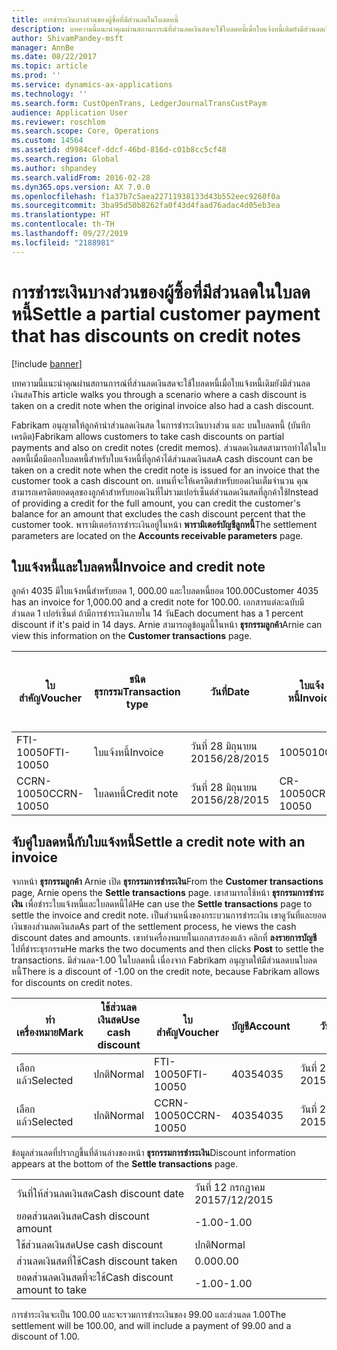 ```yaml
---
title: การชำระเงินบางส่วนของผู้ซิ้อที่มีส่วนลดในใบลดหนี้
description: บทความนี้แนะนำคุณผ่านสถานการณ์ที่ส่วนลดเงินสดจะใช้ใบลดหนี้เมื่อใบแจ้งหนี้เดิมยังมีส่วนลดเงินสด
author: ShivamPandey-msft
manager: AnnBe
ms.date: 08/22/2017
ms.topic: article
ms.prod: ''
ms.service: dynamics-ax-applications
ms.technology: ''
ms.search.form: CustOpenTrans, LedgerJournalTransCustPaym
audience: Application User
ms.reviewer: roschlom
ms.search.scope: Core, Operations
ms.custom: 14564
ms.assetid: d9984cef-ddcf-46bd-816d-c01b8cc5cf48
ms.search.region: Global
ms.author: shpandey
ms.search.validFrom: 2016-02-28
ms.dyn365.ops.version: AX 7.0.0
ms.openlocfilehash: f1a37b7c5aea22711938133d43b552eec9260f0a
ms.sourcegitcommit: 3ba95d50b8262fa0f43d4faad76adac4d05eb3ea
ms.translationtype: HT
ms.contentlocale: th-TH
ms.lasthandoff: 09/27/2019
ms.locfileid: "2188981"
---
```

# <a name="settle-a-partial-customer-payment-that-has-discounts-on-credit-notes"></a><span data-ttu-id="12e75-103">การชำระเงินบางส่วนของผู้ซิ้อที่มีส่วนลดในใบลดหนี้</span><span class="sxs-lookup"><span data-stu-id="12e75-103">Settle a partial customer payment that has discounts on credit notes</span></span>

[!include [banner](../includes/banner.md)]

<span data-ttu-id="12e75-104">บทความนี้แนะนำคุณผ่านสถานการณ์ที่ส่วนลดเงินสดจะใช้ใบลดหนี้เมื่อใบแจ้งหนี้เดิมยังมีส่วนลดเงินสด</span><span class="sxs-lookup"><span data-stu-id="12e75-104">This article walks you through a scenario where a cash discount is taken on a credit note when the original invoice also had a cash discount.</span></span> 

<span data-ttu-id="12e75-105">Fabrikam อนุญาตให้ลูกค้านำส่วนลดเงินสด ในการชำระเงินบางส่วน และ บนใบลดหนี้ (บันทึกเครดิต)</span><span class="sxs-lookup"><span data-stu-id="12e75-105">Fabrikam allows customers to take cash discounts on partial payments and also on credit notes (credit memos).</span></span> <span data-ttu-id="12e75-106">ส่วนลดเงินสดสามารถทำได้ในใบลดหนี้เมื่อมีออกใบลดหนี้สำหรับใบแจ้งหนี้ที่ลูกค้าได้ส่วนลดเงินสด</span><span class="sxs-lookup"><span data-stu-id="12e75-106">A cash discount can be taken on a credit note when the credit note is issued for an invoice that the customer took a cash discount on.</span></span> <span data-ttu-id="12e75-107">แทนที่จะให้เครดิตสำหรับยอดเงินเต็มจำนวน คุณสามารถเครดิตยอดดุลของลูกค้าสำหรับยอดเงินที่ไม่รวมเปอร์เซ็นต์ส่วนลดเงินสดที่ลูกค้าใช้</span><span class="sxs-lookup"><span data-stu-id="12e75-107">Instead of providing a credit for the full amount, you can credit the customer's balance for an amount that excludes the cash discount percent that the customer took.</span></span> <span data-ttu-id="12e75-108">พารามิเตอร์การชำระเงินอยู่ในหน้า **พารามิเตอร์บัญชีลูกหนี้**</span><span class="sxs-lookup"><span data-stu-id="12e75-108">The settlement parameters are located on the **Accounts receivable parameters** page.</span></span>

## <a name="invoice-and-credit-note"></a><span data-ttu-id="12e75-109">ใบแจ้งหนี้และใบลดหนี้</span><span class="sxs-lookup"><span data-stu-id="12e75-109">Invoice and credit note</span></span>
<span data-ttu-id="12e75-110">ลูกค้า 4035 มีใบแจ้งหนี้สำหรับยอด 1, 000.00 และใบลดหนี้ยอด 100.00</span><span class="sxs-lookup"><span data-stu-id="12e75-110">Customer 4035 has an invoice for 1,000.00 and a credit note for 100.00.</span></span> <span data-ttu-id="12e75-111">เอกสารแต่ละฉบับมีส่วนลด 1 เปอร์เซ็นต์ ถ้ามีการชำระเงินภายใน 14 วัน</span><span class="sxs-lookup"><span data-stu-id="12e75-111">Each document has a 1 percent discount if it's paid in 14 days.</span></span> <span data-ttu-id="12e75-112">Arnie สามารถดูข้อมูลนี้ในหน้า **ธุรกรรมลูกค้า**</span><span class="sxs-lookup"><span data-stu-id="12e75-112">Arnie can view this information on the **Customer transactions** page.</span></span>

| <span data-ttu-id="12e75-113">ใบสำคัญ</span><span class="sxs-lookup"><span data-stu-id="12e75-113">Voucher</span></span>    | <span data-ttu-id="12e75-114">ชนิดธุรกรรม</span><span class="sxs-lookup"><span data-stu-id="12e75-114">Transaction type</span></span> | <span data-ttu-id="12e75-115">วันที่</span><span class="sxs-lookup"><span data-stu-id="12e75-115">Date</span></span>      | <span data-ttu-id="12e75-116">ใบแจ้งหนี้</span><span class="sxs-lookup"><span data-stu-id="12e75-116">Invoice</span></span>  | <span data-ttu-id="12e75-117">ยอดเงินในเดบิตในสกุลเงินของธุรกรรม</span><span class="sxs-lookup"><span data-stu-id="12e75-117">Amount in transaction currency debit</span></span> | <span data-ttu-id="12e75-118">ยอดเงินในเครดิตในสกุลเงินของธุรกรรม</span><span class="sxs-lookup"><span data-stu-id="12e75-118">Amount in transaction currency credit</span></span> | <span data-ttu-id="12e75-119">ยอดดุล</span><span class="sxs-lookup"><span data-stu-id="12e75-119">Balance</span></span>  | <span data-ttu-id="12e75-120">สกุลเงิน</span><span class="sxs-lookup"><span data-stu-id="12e75-120">Currency</span></span> |
|------------|------------------|-----------|----------|--------------------------------------|---------------------------------------|----------|----------|
| <span data-ttu-id="12e75-121">FTI-10050</span><span class="sxs-lookup"><span data-stu-id="12e75-121">FTI-10050</span></span>  | <span data-ttu-id="12e75-122">ใบแจ้งหนี้</span><span class="sxs-lookup"><span data-stu-id="12e75-122">Invoice</span></span>          | <span data-ttu-id="12e75-123">วันที่ 28 มิถุนายน 2015</span><span class="sxs-lookup"><span data-stu-id="12e75-123">6/28/2015</span></span> | <span data-ttu-id="12e75-124">10050</span><span class="sxs-lookup"><span data-stu-id="12e75-124">10050</span></span>    | <span data-ttu-id="12e75-125">1,000.00</span><span class="sxs-lookup"><span data-stu-id="12e75-125">1,000.00</span></span>                             |                                       | <span data-ttu-id="12e75-126">1,000.00</span><span class="sxs-lookup"><span data-stu-id="12e75-126">1,000.00</span></span> | <span data-ttu-id="12e75-127">USD</span><span class="sxs-lookup"><span data-stu-id="12e75-127">USD</span></span>      |
| <span data-ttu-id="12e75-128">CCRN-10050</span><span class="sxs-lookup"><span data-stu-id="12e75-128">CCRN-10050</span></span> | <span data-ttu-id="12e75-129">ใบลดหนี้</span><span class="sxs-lookup"><span data-stu-id="12e75-129">Credit note</span></span>      | <span data-ttu-id="12e75-130">วันที่ 28 มิถุนายน 2015</span><span class="sxs-lookup"><span data-stu-id="12e75-130">6/28/2015</span></span> | <span data-ttu-id="12e75-131">CR-10050</span><span class="sxs-lookup"><span data-stu-id="12e75-131">CR-10050</span></span> |                                      | <span data-ttu-id="12e75-132">100.00</span><span class="sxs-lookup"><span data-stu-id="12e75-132">100.00</span></span>                                | <span data-ttu-id="12e75-133">-100.00</span><span class="sxs-lookup"><span data-stu-id="12e75-133">-100.00</span></span>  | <span data-ttu-id="12e75-134">USD</span><span class="sxs-lookup"><span data-stu-id="12e75-134">USD</span></span>      |

## <a name="settle-a-credit-note-with-an-invoice"></a><span data-ttu-id="12e75-135">จับคู่ใบลดหนี้กับใบแจ้งหนี้</span><span class="sxs-lookup"><span data-stu-id="12e75-135">Settle a credit note with an invoice</span></span>
<span data-ttu-id="12e75-136">จากหน้า **ธุรกรรมลูกค้า** Arnie เปิด **ธุรกรรมการชำระเงิน**</span><span class="sxs-lookup"><span data-stu-id="12e75-136">From the **Customer transactions** page, Arnie opens the **Settle transactions** page.</span></span> <span data-ttu-id="12e75-137">เขาสามารถใช้หน้า **ธุรกรรมการชำระเงิน** เพื่อชำระใบแจ้งหนี้และใบลดหนี้ได้</span><span class="sxs-lookup"><span data-stu-id="12e75-137">He can use the **Settle transactions** page to settle the invoice and credit note.</span></span> <span data-ttu-id="12e75-138">เป็นส่วนหนึ่งของกระบวนการชำระเงิน เขาดูวันที่และยอดเงินของส่วนลดเงินสด</span><span class="sxs-lookup"><span data-stu-id="12e75-138">As part of the settlement process, he views the cash discount dates and amounts.</span></span> <span data-ttu-id="12e75-139">เขาทำเครื่องหมายในเอกสารสองแล้ว คลิกที่ **ลงรายการบัญชี** ไปที่ชำระธุรกรรม</span><span class="sxs-lookup"><span data-stu-id="12e75-139">He marks the two documents and then clicks **Post** to settle the transactions.</span></span> <span data-ttu-id="12e75-140">มีส่วนลด-1.00 ในใบลดหนี้ เนื่องจาก Fabrikam อนุญาตให้มีส่วนลดบนใบลดหนี้</span><span class="sxs-lookup"><span data-stu-id="12e75-140">There is a discount of -1.00 on the credit note, because Fabrikam allows for discounts on credit notes.</span></span>

| <span data-ttu-id="12e75-141">ทำเครื่องหมาย</span><span class="sxs-lookup"><span data-stu-id="12e75-141">Mark</span></span>     | <span data-ttu-id="12e75-142">ใช้ส่วนลดเงินสด</span><span class="sxs-lookup"><span data-stu-id="12e75-142">Use cash discount</span></span> | <span data-ttu-id="12e75-143">ใบสำคัญ</span><span class="sxs-lookup"><span data-stu-id="12e75-143">Voucher</span></span>    | <span data-ttu-id="12e75-144">บัญชี</span><span class="sxs-lookup"><span data-stu-id="12e75-144">Account</span></span> | <span data-ttu-id="12e75-145">วันที่</span><span class="sxs-lookup"><span data-stu-id="12e75-145">Date</span></span>      | <span data-ttu-id="12e75-146">วันที่ครบกำหนด</span><span class="sxs-lookup"><span data-stu-id="12e75-146">Due date</span></span>  | <span data-ttu-id="12e75-147">ใบแจ้งหนี้</span><span class="sxs-lookup"><span data-stu-id="12e75-147">Invoice</span></span>  | <span data-ttu-id="12e75-148">ยอดเงินในสกุลเงินของธุรกรรม</span><span class="sxs-lookup"><span data-stu-id="12e75-148">Amount in transaction currency</span></span> | <span data-ttu-id="12e75-149">สกุลเงิน</span><span class="sxs-lookup"><span data-stu-id="12e75-149">Currency</span></span> | <span data-ttu-id="12e75-150">ยอดเงินที่จะชำระ</span><span class="sxs-lookup"><span data-stu-id="12e75-150">Amount to settle</span></span> |
|----------|-------------------|------------|---------|-----------|-----------|----------|--------------------------------|----------|------------------|
| <span data-ttu-id="12e75-151">เลือกแล้ว</span><span class="sxs-lookup"><span data-stu-id="12e75-151">Selected</span></span> | <span data-ttu-id="12e75-152">ปกติ</span><span class="sxs-lookup"><span data-stu-id="12e75-152">Normal</span></span>            | <span data-ttu-id="12e75-153">FTI-10050</span><span class="sxs-lookup"><span data-stu-id="12e75-153">FTI-10050</span></span>  | <span data-ttu-id="12e75-154">4035</span><span class="sxs-lookup"><span data-stu-id="12e75-154">4035</span></span>    | <span data-ttu-id="12e75-155">วันที่ 28 มิถุนายน 2015</span><span class="sxs-lookup"><span data-stu-id="12e75-155">6/28/2015</span></span> | <span data-ttu-id="12e75-156">วันที่ 28 กรกฏาคม 2015</span><span class="sxs-lookup"><span data-stu-id="12e75-156">7/28/2015</span></span> | <span data-ttu-id="12e75-157">10050</span><span class="sxs-lookup"><span data-stu-id="12e75-157">10050</span></span>    | <span data-ttu-id="12e75-158">1,000.00</span><span class="sxs-lookup"><span data-stu-id="12e75-158">1,000.00</span></span>                       | <span data-ttu-id="12e75-159">USD</span><span class="sxs-lookup"><span data-stu-id="12e75-159">USD</span></span>      | <span data-ttu-id="12e75-160">990.00</span><span class="sxs-lookup"><span data-stu-id="12e75-160">990.00</span></span>           |
| <span data-ttu-id="12e75-161">เลือกแล้ว</span><span class="sxs-lookup"><span data-stu-id="12e75-161">Selected</span></span> | <span data-ttu-id="12e75-162">ปกติ</span><span class="sxs-lookup"><span data-stu-id="12e75-162">Normal</span></span>            | <span data-ttu-id="12e75-163">CCRN-10050</span><span class="sxs-lookup"><span data-stu-id="12e75-163">CCRN-10050</span></span> | <span data-ttu-id="12e75-164">4035</span><span class="sxs-lookup"><span data-stu-id="12e75-164">4035</span></span>    | <span data-ttu-id="12e75-165">วันที่ 28 มิถุนายน 2015</span><span class="sxs-lookup"><span data-stu-id="12e75-165">6/28/2015</span></span> | <span data-ttu-id="12e75-166">วันที่ 28 กรกฏาคม 2015</span><span class="sxs-lookup"><span data-stu-id="12e75-166">7/28/2015</span></span> | <span data-ttu-id="12e75-167">CR-10050</span><span class="sxs-lookup"><span data-stu-id="12e75-167">CR-10050</span></span> | <span data-ttu-id="12e75-168">-100.00</span><span class="sxs-lookup"><span data-stu-id="12e75-168">-100.00</span></span>                        | <span data-ttu-id="12e75-169">USD</span><span class="sxs-lookup"><span data-stu-id="12e75-169">USD</span></span>      | <span data-ttu-id="12e75-170">-99.00</span><span class="sxs-lookup"><span data-stu-id="12e75-170">-99.00</span></span>           |

<span data-ttu-id="12e75-171">ข้อมูลส่วนลดที่ปรากฏขึ้นที่ด้านล่างของหน้า **ธุรกรรมการชำระเงิน**</span><span class="sxs-lookup"><span data-stu-id="12e75-171">Discount information appears at the bottom of the **Settle transactions** page.</span></span>

|                              |           |
|------------------------------|-----------|
| <span data-ttu-id="12e75-172">วันที่ให้ส่วนลดเงินสด</span><span class="sxs-lookup"><span data-stu-id="12e75-172">Cash discount date</span></span>           | <span data-ttu-id="12e75-173">วันที่ 12 กรกฏาคม 2015</span><span class="sxs-lookup"><span data-stu-id="12e75-173">7/12/2015</span></span> |
| <span data-ttu-id="12e75-174">ยอดส่วนลดเงินสด</span><span class="sxs-lookup"><span data-stu-id="12e75-174">Cash discount amount</span></span>         | <span data-ttu-id="12e75-175">-1.00</span><span class="sxs-lookup"><span data-stu-id="12e75-175">-1.00</span></span>     |
| <span data-ttu-id="12e75-176">ใช้ส่วนลดเงินสด</span><span class="sxs-lookup"><span data-stu-id="12e75-176">Use cash discount</span></span>            | <span data-ttu-id="12e75-177">ปกติ</span><span class="sxs-lookup"><span data-stu-id="12e75-177">Normal</span></span>    |
| <span data-ttu-id="12e75-178">ส่วนลดเงินสดที่ใช้</span><span class="sxs-lookup"><span data-stu-id="12e75-178">Cash discount taken</span></span>          | <span data-ttu-id="12e75-179">0.00</span><span class="sxs-lookup"><span data-stu-id="12e75-179">0.00</span></span>      |
| <span data-ttu-id="12e75-180">ยอดส่วนลดเงินสดที่จะใช้</span><span class="sxs-lookup"><span data-stu-id="12e75-180">Cash discount amount to take</span></span> | <span data-ttu-id="12e75-181">-1.00</span><span class="sxs-lookup"><span data-stu-id="12e75-181">-1.00</span></span>     |

<span data-ttu-id="12e75-182">การชำระเงินจะเป็น 100.00 และจะรวมการชำระเงินของ 99.00 และส่วนลด 1.00</span><span class="sxs-lookup"><span data-stu-id="12e75-182">The settlement will be 100.00, and will include a payment of 99.00 and a discount of 1.00.</span></span>



